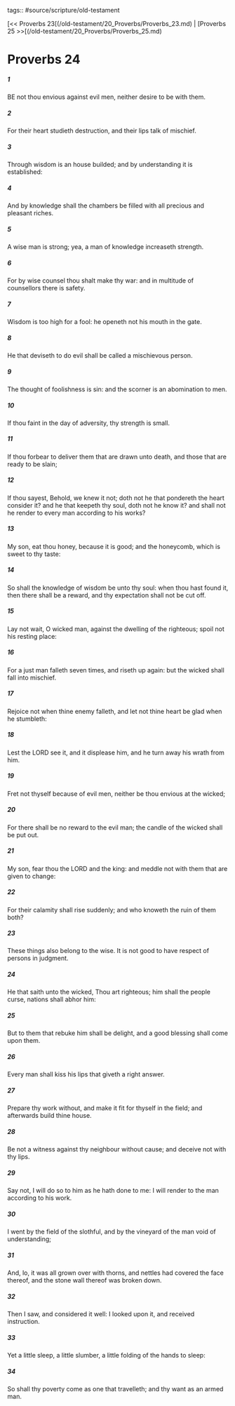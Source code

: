 tags:: #source/scripture/old-testament

[<< Proverbs 23[(/old-testament/20_Proverbs/Proverbs_23.md) | [Proverbs 25 >>[(/old-testament/20_Proverbs/Proverbs_25.md)

# Proverbs 24

##### 1

BE not thou envious against evil men, neither desire to be with them.

##### 2

For their heart studieth destruction, and their lips talk of mischief.

##### 3

Through wisdom is an house builded; and by understanding it is established:

##### 4

And by knowledge shall the chambers be filled with all precious and pleasant riches.

##### 5

A wise man is strong; yea, a man of knowledge increaseth strength.

##### 6

For by wise counsel thou shalt make thy war: and in multitude of counsellors there is safety.

##### 7

Wisdom is too high for a fool: he openeth not his mouth in the gate.

##### 8

He that deviseth to do evil shall be called a mischievous person.

##### 9

The thought of foolishness is sin: and the scorner is an abomination to men.

##### 10

If thou faint in the day of adversity, thy strength is small.

##### 11

If thou forbear to deliver them that are drawn unto death, and those that are ready to be slain;

##### 12

If thou sayest, Behold, we knew it not; doth not he that pondereth the heart consider it? and he that keepeth thy soul, doth not he know it? and shall not he render to every man according to his works?

##### 13

My son, eat thou honey, because it is good; and the honeycomb, which is sweet to thy taste:

##### 14

So shall the knowledge of wisdom be unto thy soul: when thou hast found it, then there shall be a reward, and thy expectation shall not be cut off.

##### 15

Lay not wait, O wicked man, against the dwelling of the righteous; spoil not his resting place:

##### 16

For a just man falleth seven times, and riseth up again: but the wicked shall fall into mischief.

##### 17

Rejoice not when thine enemy falleth, and let not thine heart be glad when he stumbleth:

##### 18

Lest the LORD see it, and it displease him, and he turn away his wrath from him.

##### 19

Fret not thyself because of evil men, neither be thou envious at the wicked;

##### 20

For there shall be no reward to the evil man; the candle of the wicked shall be put out.

##### 21

My son, fear thou the LORD and the king: and meddle not with them that are given to change:

##### 22

For their calamity shall rise suddenly; and who knoweth the ruin of them both?

##### 23

These things also belong to the wise. It is not good to have respect of persons in judgment.

##### 24

He that saith unto the wicked, Thou art righteous; him shall the people curse, nations shall abhor him:

##### 25

But to them that rebuke him shall be delight, and a good blessing shall come upon them.

##### 26

Every man shall kiss his lips that giveth a right answer.

##### 27

Prepare thy work without, and make it fit for thyself in the field; and afterwards build thine house.

##### 28

Be not a witness against thy neighbour without cause; and deceive not with thy lips.

##### 29

Say not, I will do so to him as he hath done to me: I will render to the man according to his work.

##### 30

I went by the field of the slothful, and by the vineyard of the man void of understanding;

##### 31

And, lo, it was all grown over with thorns, and nettles had covered the face thereof, and the stone wall thereof was broken down.

##### 32

Then I saw, and considered it well: I looked upon it, and received instruction.

##### 33

Yet a little sleep, a little slumber, a little folding of the hands to sleep:

##### 34

So shall thy poverty come as one that travelleth; and thy want as an armed man.
